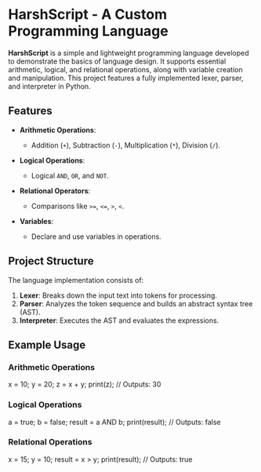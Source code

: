 # HarshScript - A Custom Programming Language

**HarshScript** is a simple and lightweight programming language developed to demonstrate the basics of language design. It supports essential arithmetic, logical, and relational operations, along with variable creation and manipulation. This project features a fully implemented lexer, parser, and interpreter in Python.

## Features

- **Arithmetic Operations**:
  - Addition (`+`), Subtraction (`-`), Multiplication (`*`), Division (`/`).
  
- **Logical Operations**:
  - Logical `AND`, `OR`, and `NOT`.

- **Relational Operators**:
  - Comparisons like `>=`, `<=`, `>`, `<`.

- **Variables**:
  - Declare and use variables in operations.

## Project Structure

The language implementation consists of:
1. **Lexer**: Breaks down the input text into tokens for processing.
2. **Parser**: Analyzes the token sequence and builds an abstract syntax tree (AST).
3. **Interpreter**: Executes the AST and evaluates the expressions.

## Example Usage

### Arithmetic Operations
x = 10;
y = 20;
z = x + y;
print(z);  // Outputs: 30

### Logical Operations 
a = true;
b = false;
result = a AND b;
print(result);  // Outputs: false

### Relational Operations
x = 15;
y = 10;
result = x > y;
print(result);  // Outputs: true


